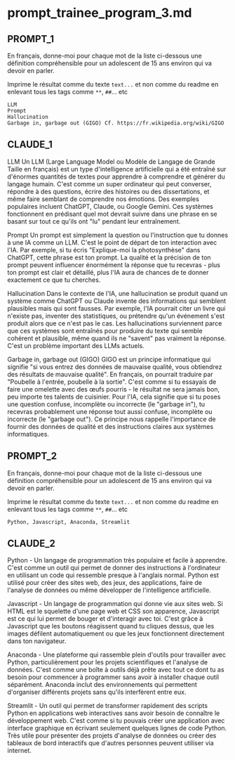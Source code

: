 # prompt_trainee_program_3.md


## PROMPT_1
En français, donne-moi pour chaque mot de la liste ci-dessous une définition compréhensible pour un adolescent de 15 ans environ qui va devoir en parler.

Imprime le résultat comme du texte ```text...``` et non comme du readme en enlevant tous les tags comme `**`, `##`... etc


```text
LLM
Prompt
Hallucination
Garbage in, garbage out (GIGO) Cf. https://fr.wikipedia.org/wiki/GIGO

```

## CLAUDE_1

LLM
Un LLM (Large Language Model ou Modèle de Langage de Grande Taille en français) est un type d'intelligence artificielle qui a été entraîné sur d'énormes quantités de textes pour apprendre à comprendre et générer du langage humain. C'est comme un super ordinateur qui peut converser, répondre à des questions, écrire des histoires ou des dissertations, et même faire semblant de comprendre nos émotions. Des exemples populaires incluent ChatGPT, Claude, ou Google Gemini. Ces systèmes fonctionnent en prédisant quel mot devrait suivre dans une phrase en se basant sur tout ce qu'ils ont "lu" pendant leur entraînement.

Prompt
Un prompt est simplement la question ou l'instruction que tu donnes à une IA comme un LLM. C'est le point de départ de ton interaction avec l'IA. Par exemple, si tu écris "Explique-moi la photosynthèse" dans ChatGPT, cette phrase est ton prompt. La qualité et la précision de ton prompt peuvent influencer énormément la réponse que tu recevras - plus ton prompt est clair et détaillé, plus l'IA aura de chances de te donner exactement ce que tu cherches.

Hallucination
Dans le contexte de l'IA, une hallucination se produit quand un système comme ChatGPT ou Claude invente des informations qui semblent plausibles mais qui sont fausses. Par exemple, l'IA pourrait citer un livre qui n'existe pas, inventer des statistiques, ou prétendre qu'un événement s'est produit alors que ce n'est pas le cas. Les hallucinations surviennent parce que ces systèmes sont entraînés pour produire du texte qui semble cohérent et plausible, même quand ils ne "savent" pas vraiment la réponse. C'est un problème important des LLMs actuels.

Garbage in, garbage out (GIGO)
GIGO est un principe informatique qui signifie "si vous entrez des données de mauvaise qualité, vous obtiendrez des résultats de mauvaise qualité". En français, on pourrait traduire par "Poubelle à l'entrée, poubelle à la sortie". C'est comme si tu essayais de faire une omelette avec des œufs pourris - le résultat ne sera jamais bon, peu importe tes talents de cuisinier. Pour l'IA, cela signifie que si tu poses une question confuse, incomplète ou incorrecte (le "garbage in"), tu recevras probablement une réponse tout aussi confuse, incomplète ou incorrecte (le "garbage out"). Ce principe nous rappelle l'importance de fournir des données de qualité et des instructions claires aux systèmes informatiques.

## PROMPT_2
En français, donne-moi pour chaque mot de la liste ci-dessous une définition compréhensible pour un adolescent de 15 ans environ qui va devoir en parler.

Imprime le résultat comme du texte ```text...``` et non comme du readme en enlevant tous les tags comme `**`, `##`... etc


```text
Python, Javascript, Anaconda, Streamlit

```
## CLAUDE_2
Python - Un langage de programmation très populaire et facile à apprendre. C'est comme un outil qui permet de donner des instructions à l'ordinateur en utilisant un code qui ressemble presque à l'anglais normal. Python est utilisé pour créer des sites web, des jeux, des applications, faire de l'analyse de données ou même développer de l'intelligence artificielle.

Javascript - Un langage de programmation qui donne vie aux sites web. Si HTML est le squelette d'une page web et CSS son apparence, Javascript est ce qui lui permet de bouger et d'interagir avec toi. C'est grâce à Javascript que les boutons réagissent quand tu cliques dessus, que les images défilent automatiquement ou que les jeux fonctionnent directement dans ton navigateur.

Anaconda - Une plateforme qui rassemble plein d'outils pour travailler avec Python, particulièrement pour les projets scientifiques et l'analyse de données. C'est comme une boîte à outils déjà prête avec tout ce dont tu as besoin pour commencer à programmer sans avoir à installer chaque outil séparément. Anaconda inclut des environnements qui permettent d'organiser différents projets sans qu'ils interfèrent entre eux.

Streamlit - Un outil qui permet de transformer rapidement des scripts Python en applications web interactives sans avoir besoin de connaître le développement web. C'est comme si tu pouvais créer une application avec interface graphique en écrivant seulement quelques lignes de code Python. Très utile pour présenter des projets d'analyse de données ou créer des tableaux de bord interactifs que d'autres personnes peuvent utiliser via internet.
